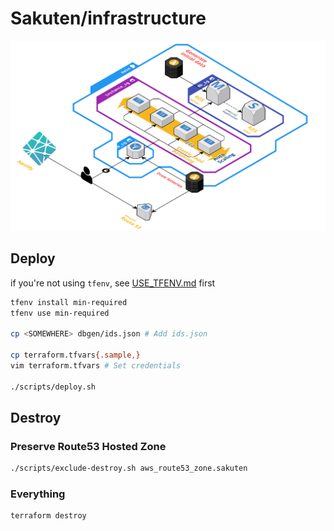 # Sakuten/infrastructure

![figure](docs/figure.svg)

## Deploy

if you're not using `tfenv`, see [USE_TFENV.md](/USE_TFENV.md) first

```bash
tfenv install min-required
tfenv use min-required

cp <SOMEWHERE> dbgen/ids.json # Add ids.json

cp terraform.tfvars{.sample,}
vim terraform.tfvars # Set credentials

./scripts/deploy.sh
```

## Destroy

### Preserve Route53 Hosted Zone

```bash
./scripts/exclude-destroy.sh aws_route53_zone.sakuten
```

### Everything

```bash
terraform destroy
```
